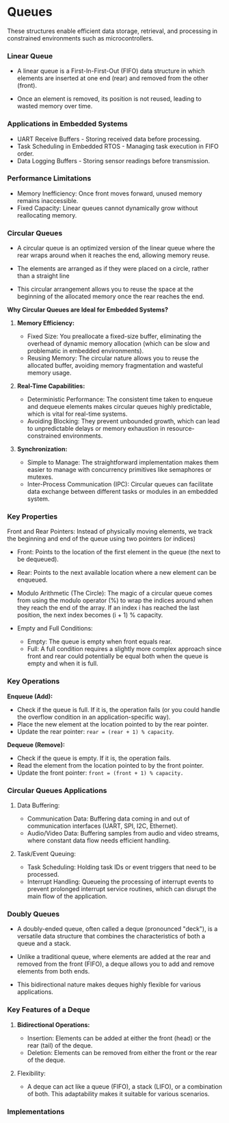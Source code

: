 # Queues

These structures enable efficient data storage, retrieval, and processing in
constrained environments such as microcontrollers.

### Linear Queue

- A linear queue is a First-In-First-Out (FIFO) data structure in which elements
are inserted at one end (rear) and removed from the other (front).

- Once an element is removed, its position is not reused, leading to wasted
memory over time.

### Applications in Embedded Systems

- UART Receive Buffers - Storing received data before processing.
- Task Scheduling in Embedded RTOS - Managing task execution in FIFO order.
- Data Logging Buffers - Storing sensor readings before transmission.

### Performance Limitations

- Memory Inefficiency: Once front moves forward, unused memory remains inaccessible.
- Fixed Capacity: Linear queues cannot dynamically grow without reallocating memory.

### Circular Queues

- A circular queue is an optimized version of the linear queue where the rear
wraps around when it reaches the end, allowing memory reuse.

- The elements are arranged as if they were placed on a circle, rather than a
straight line

- This circular arrangement allows you to reuse the space at the beginning of
the allocated memory once the rear reaches the end.

**Why Circular Queues are Ideal for Embedded Systems?**

1. **Memory Efficiency:**
    - Fixed Size: You preallocate a fixed-size buffer, eliminating the overhead
    of dynamic memory allocation (which can be slow and problematic in embedded
    environments).
    - Reusing Memory: The circular nature allows you to reuse the allocated
    buffer, avoiding memory fragmentation and wasteful memory usage.

2. **Real-Time Capabilities:**
    - Deterministic Performance: The consistent time taken to enqueue and
    dequeue elements makes circular queues highly predictable, which is vital
    for real-time systems.
    - Avoiding Blocking: They prevent unbounded growth, which can lead to
    unpredictable delays or memory exhaustion in resource-constrained
    environments.

3. **Synchronization:**
    - Simple to Manage: The straightforward implementation makes them easier to
    manage with concurrency primitives like semaphores or mutexes.
    - Inter-Process Communication (IPC): Circular queues can facilitate data
    exchange between different tasks or modules in an embedded system.

### Key Properties

Front and Rear Pointers: Instead of physically moving elements, we track the
beginning and end of the queue using two pointers (or indices)

- Front: Points to the location of the first element in the queue (the next to
be dequeued).
- Rear: Points to the next available location where a new element can be
enqueued.
- Modulo Arithmetic (The Circle): The magic of a circular queue comes from using
the modulo operator (%) to wrap the indices around when they reach the end of
the array.  If an index i has reached the last position, the next index becomes
(i + 1) % capacity.

- Empty and Full Conditions:
    - Empty: The queue is empty when front equals rear.
    - Full: A full condition requires a slightly more complex approach since
    front and rear could potentially be equal both when the queue is empty and
    when it is full.

### Key Operations

**Enqueue (Add):**
- Check if the queue is full. If it is, the operation fails (or you could handle
the overflow condition in an application-specific way).
- Place the new element at the location pointed to by the rear pointer.
- Update the rear pointer: `rear = (rear + 1) % capacity`.

**Dequeue (Remove):**
- Check if the queue is empty. If it is, the operation fails.
- Read the element from the location pointed to by the front pointer.
- Update the front pointer: `front = (front + 1) % capacity.`

### Circular Queues Applications

1. Data Buffering:
    - Communication Data: Buffering data coming in and out of communication
    interfaces (UART, SPI, I2C, Ethernet).
    - Audio/Video Data: Buffering samples from audio and video streams, where
    constant data flow needs efficient handling.

2. Task/Event Queuing:
    - Task Scheduling: Holding task IDs or event triggers that need to be
    processed.
    - Interrupt Handling: Queueing the processing of interrupt events to prevent
    prolonged interrupt service routines, which can disrupt the main flow of the
    application.

### Doubly Queues

- A doubly-ended queue, often called a deque (pronounced "deck"), is a versatile
data structure that combines the characteristics of both a queue and a stack.

- Unlike a traditional queue, where elements are added at the rear and removed
from the front (FIFO), a deque allows you to add and remove elements from both
ends.

- This bidirectional nature makes deques highly flexible for various applications.

### Key Features of a Deque

1. **Bidirectional Operations:**
    - Insertion: Elements can be added at either the front (head) or the rear
    (tail) of the deque.
    - Deletion: Elements can be removed from either the front or the rear of the
    deque.

2. Flexibility:
    - A deque can act like a queue (FIFO), a stack (LIFO), or a combination of
    both. This adaptability makes it suitable for various scenarios.

### Implementations
